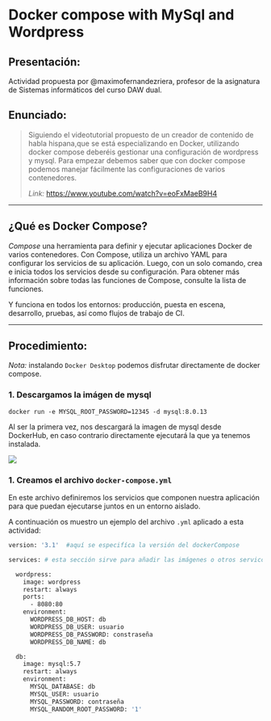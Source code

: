 # **Docker compose with MySql and Wordpress**

## **Presentación:**

Actividad propuesta por @maximofernandezriera, profesor de la asignatura de Sistemas informáticos del curso DAW dual.

## **Enunciado:**

> Siguiendo el videotutorial propuesto de un creador de contenido  de habla hispana,que se está especializando en Docker, utilizando docker compose deberéis gestionar una configuración de wordpress y mysql. Para empezar debemos saber que con docker compose podemos manejar fácilmente las configuraciones de varios contenedores.
> 
> *Link:* https://www.youtube.com/watch?v=eoFxMaeB9H4

---


## **¿Qué es Docker Compose?**

*Compose* una herramienta para definir y ejecutar aplicaciones Docker de varios contenedores. Con Compose, utiliza un archivo YAML para configurar los servicios de su aplicación. Luego, con un solo comando, crea e inicia todos los servicios desde su configuración. Para obtener más información sobre todas las funciones de Compose, consulte la lista de funciones.

Y funciona en todos los entornos: producción, puesta en escena, desarrollo, pruebas, así como flujos de trabajo de CI.


---

## **Procedimiento:**

*Nota:* instalando `Docker Desktop` podemos disfrutar directamente de docker compose.

### 1. **Descargamos la imágen de mysql**

```docker
docker run -e MYSQL_ROOT_PASSWORD=12345 -d mysql:8.0.13

```

Al ser la primera vez, nos descargará la imagen de mysql desde DockerHub, en caso contrario directamente ejecutará la que ya tenemos instalada. 

![](resources/1mysql-image.png)


### 1. **Creamos el archivo `docker-compose.yml`**

En este archivo definiremos los servicios que componen nuestra aplicación para que puedan ejecutarse juntos en un entorno aislado. 

A continuación os muestro un ejemplo del archivo `.yml`  aplicado a esta actividad:

```dockerfile
version: '3.1'  #aquí se especifíca la versión del dockerCompose

services: # esta sección sirve para añadir las imágenes o otros serviccios que vamos a usar 

  wordpress:
    image: wordpress
    restart: always
    ports:
      - 8080:80
    environment:
      WORDPRESS_DB_HOST: db
      WORDPRESS_DB_USER: usuario
      WORDPRESS_DB_PASSWORD: constraseña
      WORDPRESS_DB_NAME: db

  db:
    image: mysql:5.7
    restart: always
    environment:
      MYSQL_DATABASE: db
      MYSQL_USER: usuario
      MYSQL_PASSWORD: contraseña
      MYSQL_RANDOM_ROOT_PASSWORD: '1'
```